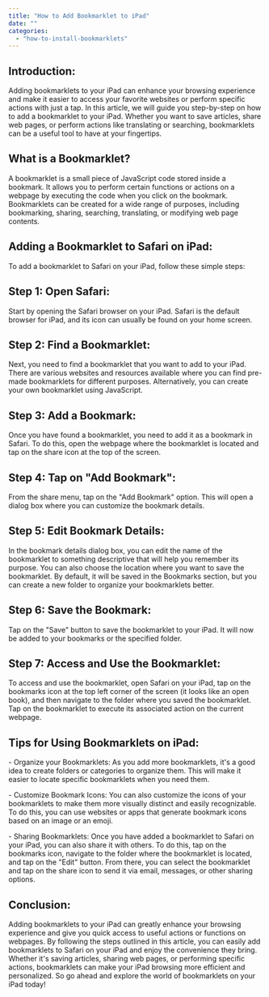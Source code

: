 ```yaml
---
title: "How to Add Bookmarklet to iPad"
date: ""
categories: 
  - "how-to-install-bookmarklets"
---
```


## Introduction:

Adding bookmarklets to your iPad can enhance your browsing experience and make it easier to access your favorite websites or perform specific actions with just a tap. In this article, we will guide you step-by-step on how to add a bookmarklet to your iPad. Whether you want to save articles, share web pages, or perform actions like translating or searching, bookmarklets can be a useful tool to have at your fingertips.

## What is a Bookmarklet?

A bookmarklet is a small piece of JavaScript code stored inside a bookmark. It allows you to perform certain functions or actions on a webpage by executing the code when you click on the bookmark. Bookmarklets can be created for a wide range of purposes, including bookmarking, sharing, searching, translating, or modifying web page contents.

## Adding a Bookmarklet to Safari on iPad:

To add a bookmarklet to Safari on your iPad, follow these simple steps:

## Step 1: Open Safari:

Start by opening the Safari browser on your iPad. Safari is the default browser for iPad, and its icon can usually be found on your home screen.

## Step 2: Find a Bookmarklet:

Next, you need to find a bookmarklet that you want to add to your iPad. There are various websites and resources available where you can find pre-made bookmarklets for different purposes. Alternatively, you can create your own bookmarklet using JavaScript.

## Step 3: Add a Bookmark:

Once you have found a bookmarklet, you need to add it as a bookmark in Safari. To do this, open the webpage where the bookmarklet is located and tap on the share icon at the top of the screen.

## Step 4: Tap on "Add Bookmark":

From the share menu, tap on the "Add Bookmark" option. This will open a dialog box where you can customize the bookmark details.

## Step 5: Edit Bookmark Details:

In the bookmark details dialog box, you can edit the name of the bookmarklet to something descriptive that will help you remember its purpose. You can also choose the location where you want to save the bookmarklet. By default, it will be saved in the Bookmarks section, but you can create a new folder to organize your bookmarklets better.

## Step 6: Save the Bookmark:

Tap on the "Save" button to save the bookmarklet to your iPad. It will now be added to your bookmarks or the specified folder.

## Step 7: Access and Use the Bookmarklet:

To access and use the bookmarklet, open Safari on your iPad, tap on the bookmarks icon at the top left corner of the screen (it looks like an open book), and then navigate to the folder where you saved the bookmarklet. Tap on the bookmarklet to execute its associated action on the current webpage.

## Tips for Using Bookmarklets on iPad:

\- Organize your Bookmarklets: As you add more bookmarklets, it's a good idea to create folders or categories to organize them. This will make it easier to locate specific bookmarklets when you need them.

\- Customize Bookmark Icons: You can also customize the icons of your bookmarklets to make them more visually distinct and easily recognizable. To do this, you can use websites or apps that generate bookmark icons based on an image or an emoji.

\- Sharing Bookmarklets: Once you have added a bookmarklet to Safari on your iPad, you can also share it with others. To do this, tap on the bookmarks icon, navigate to the folder where the bookmarklet is located, and tap on the "Edit" button. From there, you can select the bookmarklet and tap on the share icon to send it via email, messages, or other sharing options.

## Conclusion:

Adding bookmarklets to your iPad can greatly enhance your browsing experience and give you quick access to useful actions or functions on webpages. By following the steps outlined in this article, you can easily add bookmarklets to Safari on your iPad and enjoy the convenience they bring. Whether it's saving articles, sharing web pages, or performing specific actions, bookmarklets can make your iPad browsing more efficient and personalized. So go ahead and explore the world of bookmarklets on your iPad today!
